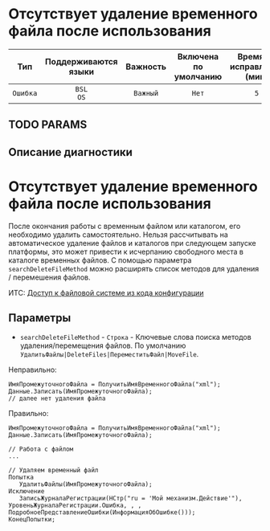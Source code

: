 # Отсутствует удаление временного файла после использования

| Тип | Поддерживаются<br/>языки | Важность | Включена<br/>по умолчанию | Время на<br/>исправление (мин) | Тэги |
| :-: | :-: | :-: | :-: | :-: | :-: |
| `Ошибка` | `BSL`<br/>`OS` | `Важный` | `Нет` | `5` | `badpractice`<br/>`standard` |


## TODO PARAMS

## Описание диагностики

# Отсутствует удаление временного файла после использования

После окончания работы с временным файлом или каталогом, его необходимо удалить самостоятельно. 
Нельзя рассчитывать на автоматическое удаление файлов и каталогов при следующем запуске платформы, 
это может привести к исчерпанию свободного места в каталоге временных файлов.
С помощью параметра `searchDeleteFileMethod` можно расширять список методов для удаления / перемешения файлов.

ИТС: [Доступ к файловой системе из кода конфигурации](https://its.1c.ru/db/v8std#content:542:hdoc)

## Параметры

* `searchDeleteFileMethod` - `Строка` - Ключевые слова поиска методов удаления/перемещения файлов. 
По умолчанию ``УдалитьФайлы|DeleteFiles|ПереместитьФайл|MoveFile``.

Неправильно:
```bsl
ИмяПромежуточногоФайла = ПолучитьИмяВременногоФайла("xml");
Данные.Записать(ИмяПромежуточногоФайла);
// далее нет удаления файла
```

Правильно:
```bsl
ИмяПромежуточногоФайла = ПолучитьИмяВременногоФайла("xml");
Данные.Записать(ИмяПромежуточногоФайла);

// Работа с файлом
...

// Удаляем временный файл
Попытка
   УдалитьФайлы(ИмяПромежуточногоФайла);
Исключение
   ЗаписьЖурналаРегистрации(НСтр("ru = 'Мой механизм.Действие'"), УровеньЖурналаРегистрации.Ошибка, , , ПодробноеПредставлениеОшибки(ИнформацияОбОшибке()));
КонецПопытки;
```
